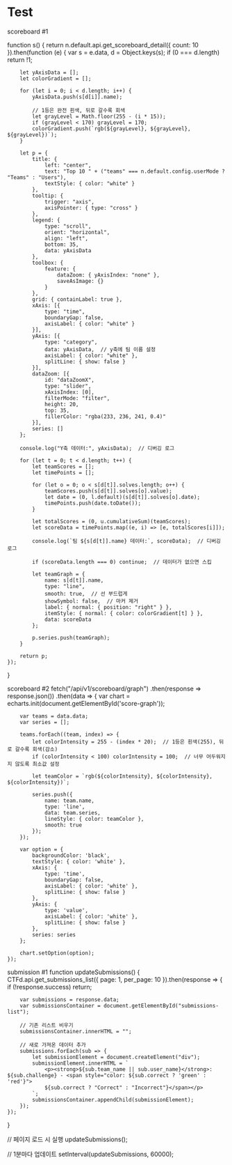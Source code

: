 # Test

scoreboard #1

function s() {
    return n.default.api.get_scoreboard_detail({ count: 10 }).then(function (e) {
        var s = e.data,
            d = Object.keys(s);
        if (0 === d.length) return !1;

        let yAxisData = [];
        let colorGradient = [];

        for (let i = 0; i < d.length; i++) {
            yAxisData.push(s[d[i]].name);
            
            // 1등은 완전 흰색, 뒤로 갈수록 회색
            let grayLevel = Math.floor(255 - (i * 15));
            if (grayLevel < 170) grayLevel = 170;
            colorGradient.push(`rgb(${grayLevel}, ${grayLevel}, ${grayLevel})`);
        }

        let p = {
            title: {
                left: "center",
                text: "Top 10 " + ("teams" === n.default.config.userMode ? "Teams" : "Users"),
                textStyle: { color: "white" }
            },
            tooltip: {
                trigger: "axis",
                axisPointer: { type: "cross" }
            },
            legend: {
                type: "scroll",
                orient: "horizontal",
                align: "left",
                bottom: 35,
                data: yAxisData
            },
            toolbox: {
                feature: {
                    dataZoom: { yAxisIndex: "none" },
                    saveAsImage: {}
                }
            },
            grid: { containLabel: true },
            xAxis: [{
                type: "time",
                boundaryGap: false,
                axisLabel: { color: "white" }
            }],
            yAxis: [{
                type: "category",
                data: yAxisData,  // y축에 팀 이름 설정
                axisLabel: { color: "white" },
                splitLine: { show: false }
            }],
            dataZoom: [{
                id: "dataZoomX",
                type: "slider",
                xAxisIndex: [0],
                filterMode: "filter",
                height: 20,
                top: 35,
                fillerColor: "rgba(233, 236, 241, 0.4)"
            }],
            series: []
        };

        console.log("Y축 데이터:", yAxisData);  // 디버깅 로그

        for (let t = 0; t < d.length; t++) {
            let teamScores = [];
            let timePoints = [];

            for (let o = 0; o < s[d[t]].solves.length; o++) {
                teamScores.push(s[d[t]].solves[o].value);
                let date = (0, l.default)(s[d[t]].solves[o].date);
                timePoints.push(date.toDate());
            }

            let totalScores = (0, u.cumulativeSum)(teamScores);
            let scoreData = timePoints.map((e, i) => [e, totalScores[i]]);

            console.log(`팀 ${s[d[t]].name} 데이터:`, scoreData);  // 디버깅 로그

            if (scoreData.length === 0) continue;  // 데이터가 없으면 스킵

            let teamGraph = {
                name: s[d[t]].name,
                type: "line",
                smooth: true,  // 선 부드럽게
                showSymbol: false,  // 마커 제거
                label: { normal: { position: "right" } },
                itemStyle: { normal: { color: colorGradient[t] } },
                data: scoreData
            };

            p.series.push(teamGraph);
        }

        return p;
    });
}


scoreboard #2
fetch("/api/v1/scoreboard/graph")
    .then(response => response.json())
    .then(data => {
        var chart = echarts.init(document.getElementById('score-graph'));

        var teams = data.data;
        var series = [];
        
        teams.forEach((team, index) => {
            let colorIntensity = 255 - (index * 20);  // 1등은 흰색(255), 뒤로 갈수록 회색(감소)
            if (colorIntensity < 100) colorIntensity = 100;  // 너무 어두워지지 않도록 최소값 설정

            let teamColor = `rgb(${colorIntensity}, ${colorIntensity}, ${colorIntensity})`;

            series.push({
                name: team.name,
                type: 'line',
                data: team.series,
                lineStyle: { color: teamColor },
                smooth: true
            });
        });

        var option = {
            backgroundColor: 'black',
            textStyle: { color: 'white' },
            xAxis: {
                type: 'time',
                boundaryGap: false,
                axisLabel: { color: 'white' },
                splitLine: { show: false }
            },
            yAxis: {
                type: 'value',
                axisLabel: { color: 'white' },
                splitLine: { show: false }
            },
            series: series
        };

        chart.setOption(option);
    });


submission #1
function updateSubmissions() {
    CTFd.api.get_submissions_list({ page: 1, per_page: 10 }).then(response => {
        if (!response.success) return;
        
        var submissions = response.data;
        var submissionsContainer = document.getElementById("submissions-list");

        // 기존 리스트 비우기
        submissionsContainer.innerHTML = "";

        // 새로 가져온 데이터 추가
        submissions.forEach(sub => {
            let submissionElement = document.createElement("div");
            submissionElement.innerHTML = `
                <p><strong>${sub.team_name || sub.user_name}</strong>: ${sub.challenge} - <span style="color: ${sub.correct ? 'green' : 'red'}">
                ${sub.correct ? "Correct" : "Incorrect"}</span></p>
            `;
            submissionsContainer.appendChild(submissionElement);
        });
    });
}

// 페이지 로드 시 실행
updateSubmissions();

// 1분마다 업데이트
setInterval(updateSubmissions, 60000);
